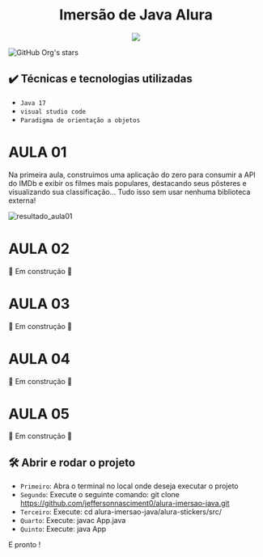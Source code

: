 <h1 align="center"> Imersão de Java Alura </h1>

<p align="center">
<img src="http://img.shields.io/static/v1?label=STATUS&message=EM%20DESENVOLVIMENTO&color=GREEN&style=for-the-badge"/>
</p>

![GitHub Org's stars](https://img.shields.io/github/stars/jeffersonnasciment0/alura-imersao-java)

## ✔️ Técnicas e tecnologias utilizadas

- ``Java 17``
- ``visual studio code``
- ``Paradigma de orientação a objetos``


# AULA 01
Na primeira aula, construimos uma aplicação do zero para consumir a API do IMDb e exibir os filmes mais populares, destacando seus pôsteres e visualizando sua classificação... Tudo isso sem usar nenhuma biblioteca externa!

![resultado_aula01](https://user-images.githubusercontent.com/59482366/180106941-32e5f90d-542e-4315-b79a-998adfe82dc0.png)

# AULA 02

 :construction: Em construção :construction:
 
# AULA 03

 :construction: Em construção :construction:
 
# AULA 04

 :construction: Em construção :construction:
 
# AULA 05

 :construction: Em construção :construction:
 
## 🛠️ Abrir e rodar o projeto

- `Primeiro`: Abra o terminal no local onde deseja executar o projeto
- `Segundo`: Execute o seguinte comando: git clone https://github.com/jeffersonnasciment0/alura-imersao-java.git
- `Terceiro`: Execute: cd alura-imersao-java/alura-stickers/src/
- `Quarto`: Execute: javac App.java
- `Quinto`: Execute: java App

E pronto ! 
 
